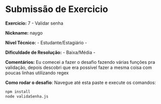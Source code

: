 # Submissão de Exercicio

**Exercicio:** 7 - Validar senha

**Nickname:** naygo

**Nível Técnico:** - Estudante/Estagiário -

**Dificuldade de Resolução:** - Baixa/Média -

**Comentários:** Eu comecei a fazer o desafio fazendo várias funções pra validação, depois descobri que era possível fazer a mesma coisa com poucas linhas utilizando regex 

**Como rodar o desafio**: Navegue até esta paste e execute os comandos:

```bash
npm install
node validaSenha.js
```
